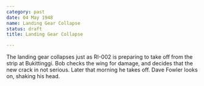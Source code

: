 ```yaml
---
category: past
date: 04 May 1948
name: Landing Gear Collapse
status: draft
title: Landing Gear Collapse

---
```

The landing gear collapses just as RI-002 is
preparing to take off from the strip at Bukittinggi. Bob checks the wing
for damage, and decides that the new crack in not serious. Later that
morning he takes off. Dave Fowler looks on, shaking his head.
